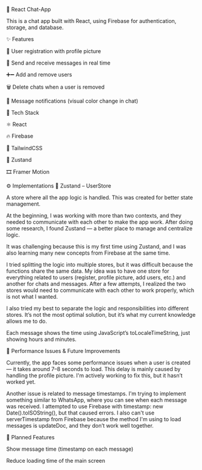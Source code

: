 💬 React Chat-App

This is a chat app built with React, using Firebase for authentication, storage, and database.

✨ Features

👤 User registration with profile picture

💬 Send and receive messages in real time

➕➖ Add and remove users

🗑️ Delete chats when a user is removed

🔔 Message notifications (visual color change in chat)

🧰 Tech Stack

⚛️ React

🔥 Firebase

🎨 TailwindCSS

🧠 Zustand

🎞️ Framer Motion

⚙️ Implementations
🧠 Zustand – UserStore

A store where all the app logic is handled.
This was created for better state management.

At the beginning, I was working with more than two contexts, and they needed to communicate with each other to make the app work.
After doing some research, I found Zustand — a better place to manage and centralize logic.

It was challenging because this is my first time using Zustand, and I was also learning many new concepts from Firebase at the same time.

I tried splitting the logic into multiple stores, but it was difficult because the functions share the same data.
My idea was to have one store for everything related to users (register, profile picture, add users, etc.) and another for chats and messages.
After a few attempts, I realized the two stores would need to communicate with each other to work properly, which is not what I wanted.

I also tried my best to separate the logic and responsibilities into different stores.
It’s not the most optimal solution, but it’s what my current knowledge allows me to do.

Each message shows the time using JavaScript’s toLocaleTimeString, just showing hours and minutes.

🧠 Performance Issues & Future Improvements

Currently, the app faces some performance issues when a user is created — it takes around 7–8 seconds to load.
This delay is mainly caused by handling the profile picture. I'm actively working to fix this, but it hasn’t worked yet.

Another issue is related to message timestamps.
I'm trying to implement something similar to WhatsApp, where you can see when each message was received.
I attempted to use Firebase with timestamp: new Date().toISOString(), but that caused errors.
I also can't use serverTimestamp from Firebase because the method I'm using to load messages is updateDoc, and they don’t work well together.

🔧 Planned Features

Show message time (timestamp on each message)

Reduce loading time of the main screen
